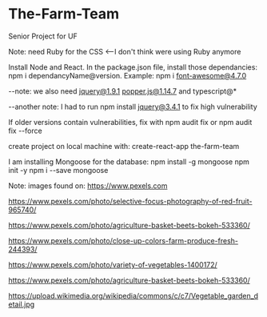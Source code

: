 # The-Farm-Team
Senior Project for UF

Note: need Ruby for the CSS <--I don't think were using Ruby anymore

Install Node and React.
In the package.json file, install those dependancies: 
npm i dependancyName@version.
Example: npm i font-awesome@4.7.0

--note: we also need jquery@1.9.1
  popper.js@1.14.7
  and 
  typescript@*
  
  --another note: I had to run npm install jquery@3.4.1 to fix high vulnerability

If older versions contain vulnerabilities,
fix with npm audit fix or npm audit fix --force

create project on local machine with:
create-react-app the-farm-team

I am installing Mongoose for the database:
npm install -g mongoose 
npm init -y 
npm i --save mongoose


Note: images found on: https://www.pexels.com

https://www.pexels.com/photo/selective-focus-photography-of-red-fruit-965740/

https://www.pexels.com/photo/agriculture-basket-beets-bokeh-533360/

https://www.pexels.com/photo/close-up-colors-farm-produce-fresh-244393/

https://www.pexels.com/photo/variety-of-vegetables-1400172/

https://www.pexels.com/photo/agriculture-basket-beets-bokeh-533360/



https://upload.wikimedia.org/wikipedia/commons/c/c7/Vegetable_garden_detail.jpg
